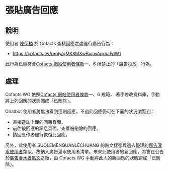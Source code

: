 # 張貼廣告回應

## 說明

使用者 [陳伊楠](https://cofacts.tw/user?id=eMK5MXwBucwAqrba5dVh) 於 Cofacts 查核回應之處進行廣告行為：
- https://cofacts.tw/reply/gMK8MXwBucwAqrbaFdW1

此行為已經符合[Cofacts 網站使用者條款](https://github.com/cofacts/rumors-site/blob/master/LEGAL.md)一、6 所禁止的「廣告投放」行為。

## 處理

Cofacts WG 依照[Cofacts 網站使用者條款](https://github.com/cofacts/rumors-site/blob/master/LEGAL.md)一、6 規範，
著手修改資料庫，手動將上列回應的狀態調成「已刪除」。

Chatbot 使用者將無法看到這則回應，不過此回應仍可在下面的狀況瀏覽到：

- 直接造訪上面的回應頁面。
- 前往被回應的訊息頁面，查看被刪除的回應。
- 該回應作者自行恢復此回應。

另外，此使用者 SUOLEMENGUANLECHUANG 的貼文樣態與過去整理的[廣告灌水使用者](https://docs.google.com/spreadsheets/d/1BBObfTO7bLWERQ3nq3S1iBs3xt2o2TgOxikXqixOdYI/edit#gid=0)類似，故納入廣告灌水使用者清單。未來此使用者的新回應，將會在公告於[廣告灌水者貼文](https://docs.google.com/spreadsheets/d/1BBObfTO7bLWERQ3nq3S1iBs3xt2o2TgOxikXqixOdYI/edit#gid=1972732064)之後，由 Cofacts WG 手動將此人的新回應的狀態調成「已刪除」。
